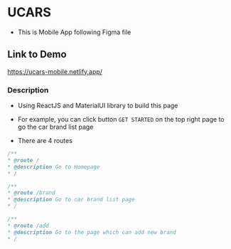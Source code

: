 # UCARS

- This is Mobile App following Figma file

## Link to Demo

https://ucars-mobile.netlify.app/

### Description

- Using ReactJS and MaterialUI library to build this page

- For example, you can click button `GET STARTED` on the top right page to go the car brand list page

- There are 4 routes

```Javascript
/**
* @route /
* @description Go to Homepage
* /
```

```Javascript
/**
* @route /brand
* @description Go to car brand list page
* /
```

```Javascript
/**
* @route /add
* @description Go to the page which can add new brand
* /
```

